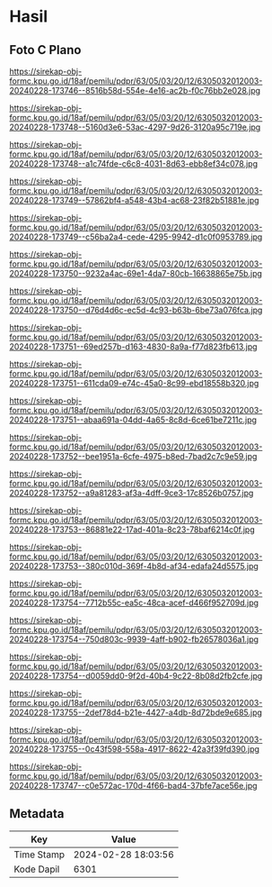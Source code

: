 # Hasil

## Foto C Plano

https://sirekap-obj-formc.kpu.go.id/18af/pemilu/pdpr/63/05/03/20/12/6305032012003-20240228-173746--8516b58d-554e-4e16-ac2b-f0c76bb2e028.jpg

https://sirekap-obj-formc.kpu.go.id/18af/pemilu/pdpr/63/05/03/20/12/6305032012003-20240228-173748--5160d3e6-53ac-4297-9d26-3120a95c719e.jpg

https://sirekap-obj-formc.kpu.go.id/18af/pemilu/pdpr/63/05/03/20/12/6305032012003-20240228-173748--a1c74fde-c6c8-4031-8d63-ebb8ef34c078.jpg

https://sirekap-obj-formc.kpu.go.id/18af/pemilu/pdpr/63/05/03/20/12/6305032012003-20240228-173749--57862bf4-a548-43b4-ac68-23f82b51881e.jpg

https://sirekap-obj-formc.kpu.go.id/18af/pemilu/pdpr/63/05/03/20/12/6305032012003-20240228-173749--c56ba2a4-cede-4295-9942-d1c0f0953789.jpg

https://sirekap-obj-formc.kpu.go.id/18af/pemilu/pdpr/63/05/03/20/12/6305032012003-20240228-173750--9232a4ac-69e1-4da7-80cb-16638865e75b.jpg

https://sirekap-obj-formc.kpu.go.id/18af/pemilu/pdpr/63/05/03/20/12/6305032012003-20240228-173750--d76d4d6c-ec5d-4c93-b63b-6be73a076fca.jpg

https://sirekap-obj-formc.kpu.go.id/18af/pemilu/pdpr/63/05/03/20/12/6305032012003-20240228-173751--69ed257b-d163-4830-8a9a-f77d823fb613.jpg

https://sirekap-obj-formc.kpu.go.id/18af/pemilu/pdpr/63/05/03/20/12/6305032012003-20240228-173751--611cda09-e74c-45a0-8c99-ebd18558b320.jpg

https://sirekap-obj-formc.kpu.go.id/18af/pemilu/pdpr/63/05/03/20/12/6305032012003-20240228-173751--abaa691a-04dd-4a65-8c8d-6ce61be7211c.jpg

https://sirekap-obj-formc.kpu.go.id/18af/pemilu/pdpr/63/05/03/20/12/6305032012003-20240228-173752--bee1951a-6cfe-4975-b8ed-7bad2c7c9e59.jpg

https://sirekap-obj-formc.kpu.go.id/18af/pemilu/pdpr/63/05/03/20/12/6305032012003-20240228-173752--a9a81283-af3a-4dff-9ce3-17c8526b0757.jpg

https://sirekap-obj-formc.kpu.go.id/18af/pemilu/pdpr/63/05/03/20/12/6305032012003-20240228-173753--86881e22-17ad-401a-8c23-78baf6214c0f.jpg

https://sirekap-obj-formc.kpu.go.id/18af/pemilu/pdpr/63/05/03/20/12/6305032012003-20240228-173753--380c010d-369f-4b8d-af34-edafa24d5575.jpg

https://sirekap-obj-formc.kpu.go.id/18af/pemilu/pdpr/63/05/03/20/12/6305032012003-20240228-173754--7712b55c-ea5c-48ca-acef-d466f952709d.jpg

https://sirekap-obj-formc.kpu.go.id/18af/pemilu/pdpr/63/05/03/20/12/6305032012003-20240228-173754--750d803c-9939-4aff-b902-fb26578036a1.jpg

https://sirekap-obj-formc.kpu.go.id/18af/pemilu/pdpr/63/05/03/20/12/6305032012003-20240228-173754--d0059dd0-9f2d-40b4-9c22-8b08d2fb2cfe.jpg

https://sirekap-obj-formc.kpu.go.id/18af/pemilu/pdpr/63/05/03/20/12/6305032012003-20240228-173755--2def78d4-b21e-4427-a4db-8d72bde9e685.jpg

https://sirekap-obj-formc.kpu.go.id/18af/pemilu/pdpr/63/05/03/20/12/6305032012003-20240228-173755--0c43f598-558a-4917-8622-42a3f39fd390.jpg

https://sirekap-obj-formc.kpu.go.id/18af/pemilu/pdpr/63/05/03/20/12/6305032012003-20240228-173747--c0e572ac-170d-4f66-bad4-37bfe7ace56e.jpg


## Metadata

| Key        | Value               |
| ---------- | ------------------- |
| Time Stamp | 2024-02-28 18:03:56 |
| Kode Dapil | 6301                |



